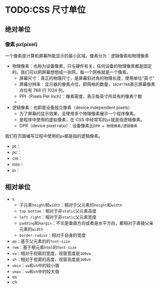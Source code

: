 # TODO:CSS 尺寸单位

## 绝对单位

### 像素 px(pixel)

一个像素是计算机屏幕所能显示的最小区域，像素分为：逻辑像素和物理像素

- 物理像素：也称为设备像素，只与硬件有关，任何设备的物理像素都是固定的。我们可以把屏幕想想成一张网，每一个网格就是一个像素。
  - 屏幕尺寸：真正的物理尺寸，是屏幕斜对角的物理长度，使用单位”英寸“
  - 屏幕分辨率：显示器的像素点位，即网格的数量，`1024*768`表示屏幕像素点位有 768 行 1024 列。
  - PPI（Pixels Per Inch）：像素密度，表示每英寸所具有的像素个数
  -
- 逻辑像素：也即是设备独立像素（device independent pixels）
  - 为了屏幕的显示效果，会使用多个物理像素展示一个程序像素。
  - 是程序中使用的虚拟像素，在 CSS 中经常写的`px`就是指逻辑像素。
  - DPR（device pixel ratio）：设备像素比`DPR = 物理像素/逻辑像素`

我们在页面编写过程中使用的`px`都是指的逻辑像素。

- pt：
- pc：
- cm：
- mm：
- in：

## 相对单位

- `%`
  - 子元素`height`和`width`：相对于父元素的`height`和`width`
  - `top bottom`：相对于非`static`父元素高度
  - `left right`：相对于非`static`父元素宽度
  - `padding`和`margin`：不论是垂直方向或者是水平方向，都相对于直接父亲元素的`width`
  - `border-radius`：相对于自身的宽度
- `em`：基于父元素的的`font-size`
- `rem`：基于根元素`html`的`font-size`
- `vw`：相对于视窗的宽度，视窗宽度是`100vw`
- `vh`：相对于视窗的高度，视窗高度是`100vh`
- `vmin`：`vw`和`vh`中的较小值
- `vmax`：`vw`和`vh`中的较大值
- ex
- ch
